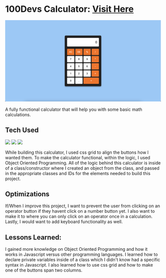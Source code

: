 # 100Devs Calculator: <a target="_blank" href="https://danielle-higgins.github.io/100devs-calc/">Visit Here</a>

<img src="https://github.com/Danielle-Higgins/100devs-calc/blob/main/img/calc-preview.png">

A fully functional calculator that will help you with some basic math calculations.

## Tech Used

<p>
  <img src="https://img.shields.io/badge/html5-%23E34F26.svg?style=for-the-badge&logo=html5&logoColor=white">
  <img src="https://img.shields.io/badge/css3-%231572B6.svg?style=for-the-badge&logo=css3&logoColor=white">
  <img src="https://img.shields.io/badge/javascript-%23323330.svg?style=for-the-badge&logo=javascript&logoColor=%23F7DF1E">
</p>

While building this calculator, I used css grid to align the buttons how I wanted them. To make the calculator functional, within the logic, I used Object Oriented Programming. All of the logic behind this calculator is inside of a class/constructor where I created an object from the class, and passed in the appropriate classes and IDs for the elements needed to build this project.

## Optimizations

If/When I improve this project, I want to prevent the user from clicking on an operator button if they havent click on a number button yet. I also want to make it to where you can only click on an operator once in a calculation. Lastly, I would want to add keyboard functionality as well.

## Lessons Learned:

I gained more knowledge on Object Oriented Programming and how it works in Javascript versus other programming languages. I learned how to declare private variables inside of a class which I didn't know had a specific syntax in Javascript. I also learned how to use css grid and how to make one of the buttons span two columns.
